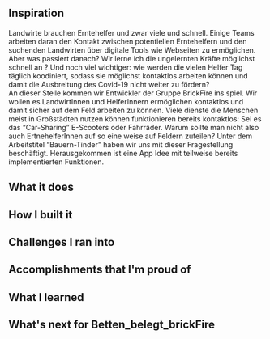 ## Inspiration
Landwirte brauchen Erntehelfer und zwar viele und schnell. Einige Teams arbeiten daran den Kontakt zwischen potentiellen Erntehelfern und den suchenden Landwirten über digitale Tools wie Webseiten zu ermöglichen. 
Aber was passiert danach? Wir lerne ich die ungelernten Kräfte möglichst schnell an ? Und noch viel wichtiger: wie werden die vielen Helfer Tag täglich koodiniert, sodass sie möglichst kontaktlos arbeiten können und damit die Ausbreitung des Covid-19 nicht weiter zu fördern?   
An dieser Stelle kommen wir Entwickler der Gruppe BrickFire ins spiel. Wir wollen es LandwirtInnen und HelferInnern ermöglichen kontaktlos und damit sicher auf dem Feld arbeiten zu können.
Viele dienste die Menschen meist in Großstädten nutzen können funktionieren bereits kontaktlos: Sei es das “Car-Sharing” E-Scooters oder Fahrräder. Warum sollte man nicht also auch ErtnehelferInnen auf so eine weise auf Feldern zuteilen? 
Unter dem Arbeitstitel “Bauern-Tinder” haben wir uns mit dieser Fragestellung beschäftigt. Herausgekommen ist eine App Idee mit teilweise bereits implementierten Funktionen. 
## What it does

## How I built it

## Challenges I ran into

## Accomplishments that I'm proud of

## What I learned

## What's next for Betten_belegt_brickFire
